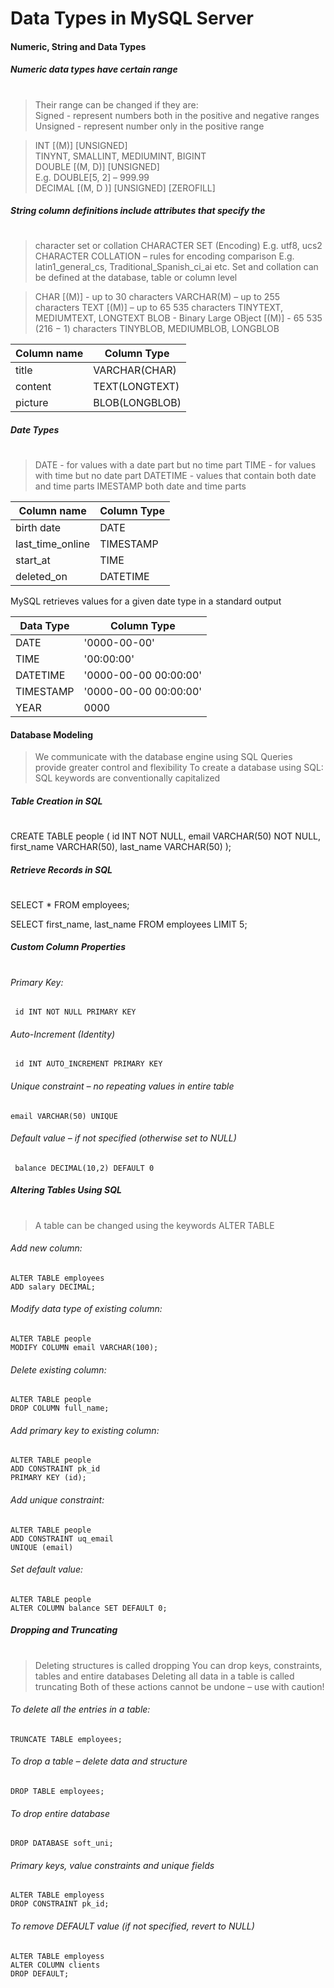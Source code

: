 

# Data Types in MySQL Server
#### Numeric, String and Data Types
##### Numeric data types have certain range
#
>Their range can be changed if they are:  
Signed - represent numbers both in the positive and negative ranges  
Unsigned - represent number only in the positive range


 >INT [(M)] [UNSIGNED]  
 TINYNT, SMALLINT, MEDIUMINT, BIGINT  
 DOUBLE [(M, D)] [UNSIGNED]  
 E.g. DOUBLE[5, 2] – 999.99  
 DECIMAL [(M, D )] [UNSIGNED] [ZEROFILL]


##### String column definitions include attributes that specify the
#
 >character set or collation
 CHARACTER SET (Encoding)
 E.g. utf8, ucs2
 CHARACTER COLLATION – rules for encoding comparison
 E.g. latin1_general_cs, Traditional_Spanish_ci_ai etc.
 Set and collation can be defined at the database, table or column level

 >CHAR [(M)] - up to 30 characters
 VARCHAR(M) – up to 255 characters
 TEXT [(M)] – up to 65 535 characters
 TINYTEXT, MEDIUMTEXT, LONGTEXT
 BLOB - Binary Large OBject [(M)] - 65 535 (216 − 1) characters
 TINYBLOB, MEDIUMBLOB, LONGBLOB


|Column name | Column Type|
|---------|------------|
title     |   VARCHAR(CHAR)
content  |    TEXT(LONGTEXT)
picture  |    BLOB(LONGBLOB)

##### Date Types
#
>DATE - 	 for values with a date part but no time part
>TIME -     for values with time but no date part
>DATETIME - values that contain both date and time parts
>IMESTAMP  both date and time parts

|Column name  |     Column Type|
|---------|------------|
|birth date  |      DATE
last_time_online | TIMESTAMP
start_at     |     TIME
deleted_on    |    DATETIME

 MySQL retrieves values for a given date type in a standard output
 
|Data Type|Column Type|
|---------|------------|
|DATE     |    '0000-00-00'|
|TIME     |    '00:00:00'|
|DATETIME |    '0000-00-00 00:00:00'|
|TIMESTAMP |   '0000-00-00 00:00:00'|
|YEAR 	|	  0000|


#### Database Modeling

> We communicate with the database engine using SQL
> Queries provide greater control and flexibility
> To create a database using SQL:
> SQL keywords are conventionally capitalized


##### Table Creation in SQL
#
CREATE TABLE people
(
id INT NOT NULL,
email VARCHAR(50) NOT NULL,
first_name VARCHAR(50),
last_name VARCHAR(50)
);


##### Retrieve Records in SQL
#
SELECT * FROM employees;

SELECT first_name, last_name FROM employees
LIMIT 5;

##### Custom Column Properties
#
###### Primary Key:
     id INT NOT NULL PRIMARY KEY
 
###### Auto-Increment (Identity)
     id INT AUTO_INCREMENT PRIMARY KEY
 
###### Unique constraint – no repeating values in entire table
    email VARCHAR(50) UNIQUE
 
###### Default value – if not specified (otherwise set to NULL)
     balance DECIMAL(10,2) DEFAULT 0

##### Altering Tables Using SQL
#
>A table can be changed using the keywords ALTER TABLE

###### Add new column:
    ALTER TABLE employees
    ADD salary DECIMAL;

###### Modify data type of existing column:
    ALTER TABLE people
    MODIFY COLUMN email VARCHAR(100);

###### Delete existing column:
    ALTER TABLE people
    DROP COLUMN full_name;

###### Add primary key to existing column:
    ALTER TABLE people
    ADD CONSTRAINT pk_id
    PRIMARY KEY (id);

###### Add unique constraint:
    ALTER TABLE people
    ADD CONSTRAINT uq_email
    UNIQUE (email)

###### Set default value:
    ALTER TABLE people
    ALTER COLUMN balance SET DEFAULT 0;

##### Dropping and Truncating
#
> Deleting structures is called dropping
> You can drop keys, constraints, tables and entire databases
> Deleting all data in a table is called truncating
> Both of these actions cannot be undone – use with caution!

###### To delete all the entries in a table:
	TRUNCATE TABLE employees;
	
###### To drop a table – delete data and structure
	DROP TABLE employees;
###### To drop entire database
	DROP DATABASE soft_uni;

###### Primary keys, value constraints and unique fields
    ALTER TABLE employess
    DROP CONSTRAINT pk_id;

###### To remove DEFAULT value (if not specified, revert to NULL)
    ALTER TABLE employess
    ALTER COLUMN clients
    DROP DEFAULT;

